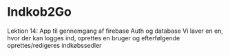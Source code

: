 # Indkob2Go
Lektion 14: App til gennemgang af firebase Auth og database
Vi laver en en, hvor der kan logges ind, oprettes en bruger og efterfølgende oprettes/redigeres indkøbssedler
